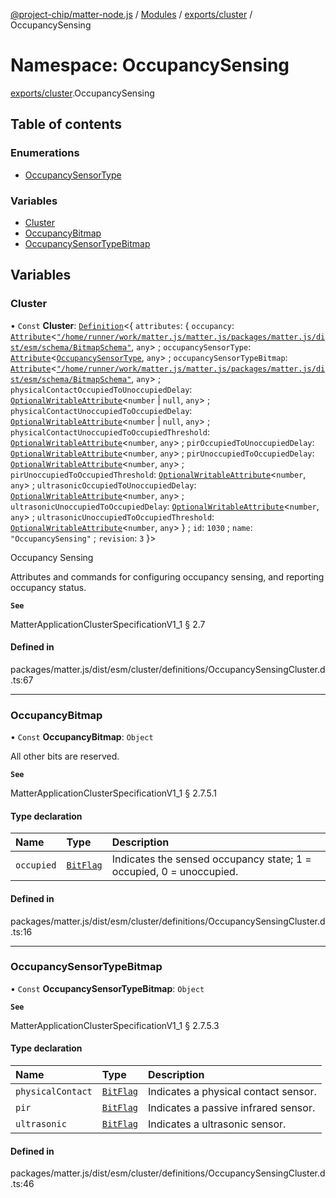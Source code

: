 [@project-chip/matter-node.js](../README.md) / [Modules](../modules.md) / [exports/cluster](exports_cluster.md) / OccupancySensing

# Namespace: OccupancySensing

[exports/cluster](exports_cluster.md).OccupancySensing

## Table of contents

### Enumerations

- [OccupancySensorType](../enums/exports_cluster.OccupancySensing.OccupancySensorType.md)

### Variables

- [Cluster](exports_cluster.OccupancySensing.md#cluster)
- [OccupancyBitmap](exports_cluster.OccupancySensing.md#occupancybitmap)
- [OccupancySensorTypeBitmap](exports_cluster.OccupancySensing.md#occupancysensortypebitmap)

## Variables

### Cluster

• `Const` **Cluster**: [`Definition`](exports_cluster.ClusterFactory.md#definition)\<\{ `attributes`: \{ `occupancy`: [`Attribute`](../interfaces/exports_cluster.Attribute.md)\<[`"/home/runner/work/matter.js/matter.js/packages/matter.js/dist/esm/schema/BitmapSchema"`](exports_schema._internal_.__home_runner_work_matter_js_matter_js_packages_matter_js_dist_esm_schema_BitmapSchema_.md), `any`\> ; `occupancySensorType`: [`Attribute`](../interfaces/exports_cluster.Attribute.md)\<[`OccupancySensorType`](../enums/exports_cluster.OccupancySensing.OccupancySensorType.md), `any`\> ; `occupancySensorTypeBitmap`: [`Attribute`](../interfaces/exports_cluster.Attribute.md)\<[`"/home/runner/work/matter.js/matter.js/packages/matter.js/dist/esm/schema/BitmapSchema"`](exports_schema._internal_.__home_runner_work_matter_js_matter_js_packages_matter_js_dist_esm_schema_BitmapSchema_.md), `any`\> ; `physicalContactOccupiedToUnoccupiedDelay`: [`OptionalWritableAttribute`](../interfaces/exports_cluster.OptionalWritableAttribute.md)\<`number` \| ``null``, `any`\> ; `physicalContactUnoccupiedToOccupiedDelay`: [`OptionalWritableAttribute`](../interfaces/exports_cluster.OptionalWritableAttribute.md)\<`number` \| ``null``, `any`\> ; `physicalContactUnoccupiedToOccupiedThreshold`: [`OptionalWritableAttribute`](../interfaces/exports_cluster.OptionalWritableAttribute.md)\<`number`, `any`\> ; `pirOccupiedToUnoccupiedDelay`: [`OptionalWritableAttribute`](../interfaces/exports_cluster.OptionalWritableAttribute.md)\<`number`, `any`\> ; `pirUnoccupiedToOccupiedDelay`: [`OptionalWritableAttribute`](../interfaces/exports_cluster.OptionalWritableAttribute.md)\<`number`, `any`\> ; `pirUnoccupiedToOccupiedThreshold`: [`OptionalWritableAttribute`](../interfaces/exports_cluster.OptionalWritableAttribute.md)\<`number`, `any`\> ; `ultrasonicOccupiedToUnoccupiedDelay`: [`OptionalWritableAttribute`](../interfaces/exports_cluster.OptionalWritableAttribute.md)\<`number`, `any`\> ; `ultrasonicUnoccupiedToOccupiedDelay`: [`OptionalWritableAttribute`](../interfaces/exports_cluster.OptionalWritableAttribute.md)\<`number`, `any`\> ; `ultrasonicUnoccupiedToOccupiedThreshold`: [`OptionalWritableAttribute`](../interfaces/exports_cluster.OptionalWritableAttribute.md)\<`number`, `any`\>  } ; `id`: ``1030`` ; `name`: ``"OccupancySensing"`` ; `revision`: ``3``  }\>

Occupancy Sensing

Attributes and commands for configuring occupancy sensing, and reporting occupancy status.

**`See`**

MatterApplicationClusterSpecificationV1_1 § 2.7

#### Defined in

packages/matter.js/dist/esm/cluster/definitions/OccupancySensingCluster.d.ts:67

___

### OccupancyBitmap

• `Const` **OccupancyBitmap**: `Object`

All other bits are reserved.

**`See`**

MatterApplicationClusterSpecificationV1_1 § 2.7.5.1

#### Type declaration

| Name | Type | Description |
| :------ | :------ | :------ |
| `occupied` | [`BitFlag`](exports_schema.md#bitflag) | Indicates the sensed occupancy state; 1 = occupied, 0 = unoccupied. |

#### Defined in

packages/matter.js/dist/esm/cluster/definitions/OccupancySensingCluster.d.ts:16

___

### OccupancySensorTypeBitmap

• `Const` **OccupancySensorTypeBitmap**: `Object`

**`See`**

MatterApplicationClusterSpecificationV1_1 § 2.7.5.3

#### Type declaration

| Name | Type | Description |
| :------ | :------ | :------ |
| `physicalContact` | [`BitFlag`](exports_schema.md#bitflag) | Indicates a physical contact sensor. |
| `pir` | [`BitFlag`](exports_schema.md#bitflag) | Indicates a passive infrared sensor. |
| `ultrasonic` | [`BitFlag`](exports_schema.md#bitflag) | Indicates a ultrasonic sensor. |

#### Defined in

packages/matter.js/dist/esm/cluster/definitions/OccupancySensingCluster.d.ts:46
